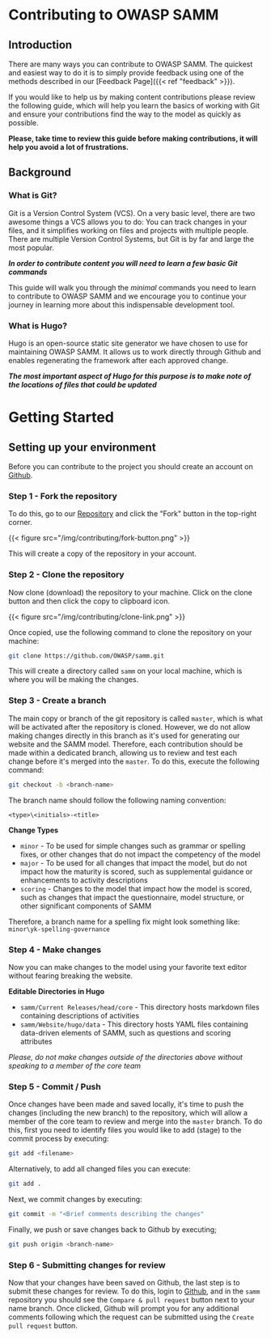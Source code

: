 
# Contributing to OWASP SAMM
## Introduction
There are many ways you can contribute to OWASP SAMM.  The quickest and easiest way to do it is to simply provide feedback using one of the methods described in our [Feedback Page]({{< ref "feedback" >}}).  

If you would like to help us by making content contributions please review the following guide, which will help you learn the basics of working with Git and ensure your contributions find the way to the model as quickly as possible. 

**Please, take time to review this guide before making contributions, it will help you avoid a lot of frustrations.**

## Background

### What is Git?

Git is a Version Control System (VCS). On a very basic level, there are two awesome things a VCS allows you to do: You can track changes in your files, and it simplifies working on files and projects with multiple people. There are multiple Version Control Systems, but Git is by far and large the most popular.

**_In order to contribute content you will need to learn a few basic Git commands_**

This guide will walk you through the _minimal_ commands you need to learn to contribute to OWASP SAMM and we encourage you to continue your journey in learning more about this indispensable development tool.

### What is Hugo?

Hugo is an open-source static site generator we have chosen to use for maintaining OWASP SAMM.  It allows us to work directly through Github and enables regenerating the framework after each approved change.  

**_The most important aspect of Hugo for this purpose is to make note of the locations of files that could be updated_**


# Getting Started

## Setting up your environment

Before you can contribute to the project you should create an account on [Github](https://github.com).  

### Step 1 - Fork the repository

To do this, go to our [Repository](https://github.com/OWASP/samm) and click the "Fork" button in the top-right corner.  

{{< figure src="/img/contributing/fork-button.png"  >}}

This will create a copy of the repository in your account.

### Step 2 - Clone the repository

Now clone (download) the repository to your machine. Click on the clone button and then click the copy to clipboard icon. 

{{< figure src="/img/contributing/clone-link.png"  >}}

Once copied, use the following command to clone the repository on your machine:

```bash
git clone https://github.com/OWASP/samm.git
```

This will create a directory called `samm` on your local machine, which is where you will be making the changes.

### Step 3 - Create a branch

The main copy or branch of the git repository is called `master`, which is what will be activated after the repository is cloned.  However, we do not allow making changes directly in this branch as it's used for generating our website and the SAMM model.  Therefore, each contribution should be made within a dedicated branch, allowing us to review and test each change before it's merged into the `master`.  To do this, execute the following command:

```bash
git checkout -b <branch-name>
```

The branch name should follow the following naming convention:

`<type>\<initials>-<title>`

**Change Types**

* `minor` - To be used for simple changes such as grammar or spelling fixes, or other changes that do not impact the competency of the model
* `major` - To be used for all changes that impact the model, but do not impact how the maturity is scored, such as supplemental guidance or enhancements to activity descriptions
* `scoring` - Changes to the model that impact how the model is scored, such as changes that impact the questionnaire, model structure, or other significant components of SAMM

Therefore, a branch name for a spelling fix might look something like: `minor\yk-spelling-governance`

### Step 4 - Make changes

Now you can make changes to the model using your favorite text editor without fearing breaking the website.

**Editable Directories in Hugo**

* `samm/Current Releases/head/core` - This directory hosts markdown files containing descriptions of activities
* `samm/Website/hugo/data` - This directory hosts YAML files containing data-driven elements of SAMM, such as questions and scoring attributes

_Please, do not make changes outside of the directories above without speaking to a member of the core team_

### Step 5 - Commit / Push 

Once changes have been made and saved locally, it's time to push the changes (including the new branch) to the repository, which will allow a member of the core team to review and merge into the `master` branch.  To do this, first you need to identify files you would like to add (stage) to the commit process by executing:

```bash
git add <filename>
```

Alternatively, to add all changed files you can execute:

```bash
git add .
```

Next, we commit changes by executing:

```bash
git commit -m "<Brief comments describing the changes"
```

Finally, we push or save changes back to Github by executing;

```bash
git push origin <branch-name>
```

### Step 6 - Submitting changes for review

Now that your changes have been saved on Github, the last step is to submit these changes for review.  To do this, login to [Github](https://github.com), and in the `samm` repository you should see the `Compare & pull request` button next to your name branch.  Once clicked, Github will prompt you for any additional comments following which the request can be submitted using the `Create pull request` button.



